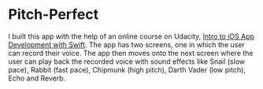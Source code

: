 # Pitch-Perfect
I built this app with the help of an online course on Udacity, [Intro to iOS App Development with Swift](https://www.udacity.com/course/intro-to-ios-app-development-with-swift--ud585).
The app has two screens, one in which the user can record their voice. The app then moves onto the next screen where the user
can play back the recorded voice with sound effects like Snail (slow pace), Rabbit (fast pace), Chipmunk (high pitch), Darth Vader (low pitch), 
Echo and Reverb.
